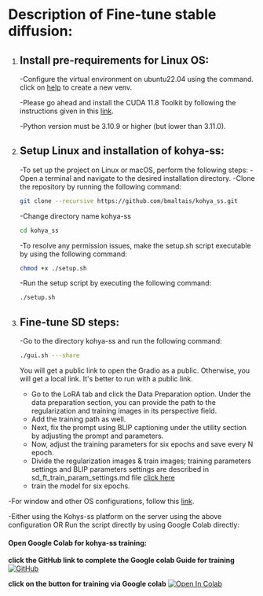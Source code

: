 # Description of Fine-tune stable diffusion:
1. ## Install pre-requirements for Linux OS:
   -Configure the virtual environment on ubuntu22.04 using the command. click on [help](https://docs.python.org/3/library/venv.html#creating-virtual-environments) to create a new venv.
   
   -Please go ahead and install the CUDA 11.8 Toolkit by following the instructions given in this [link](https://developer.nvidia.com/cuda-11-8-0-download-archive?target_os=Linux&target_arch=x86_64).
   
   -Python version  must be 3.10.9 or higher (but lower than 3.11.0).
3. ## Setup Linux and installation of kohya-ss:
    -To set up the project on Linux or macOS, perform the following steps:
    -Open a terminal and navigate to the desired installation directory.
    -Clone the repository by running the following command:
     ```bash
     git clone --recursive https://github.com/bmaltais/kohya_ss.git
     ```
    
    -Change directory name kohya-ss
     ```bash
     cd kohya_ss
     ```

    -To resolve any permission issues, make the setup.sh script executable by using the following command:
    ```bash
    chmod +x ./setup.sh
    ```   
    -Run the setup script by executing the following command:
    ```bash
    ./setup.sh
    ```
   
4. ## Fine-tune SD steps:
    -Go to the directory kohya-ss and run the following command:

    ```bash
    ./gui.sh ---share
    ```
    You will get a public link to open the Gradio as a public. Otherwise, you will get a local link. It's better to run with a public link.

    - Go to the LoRA tab and click the Data Preparation option.
      Under the data preparation section, you can provide the path to the regularization and training images in its perspective field.
    - Add the training path as well.
    - Next, fix the prompt using BLIP captioning under the utility section by adjusting the prompt and parameters.
    - Now, adjust the training parameters for six epochs and save every N epoch.
    - Divide the regularization images & train images; training parameters settings and BLIP parameters settings are described in sd_ft_train_param_settings.md 
      file [click here](https://github.com/Maryammaryam877/genai_tigs/blob/main/documentation/sd_ft_train_param_settings.md)
    - train the model for six epochs.
   
 -For window and other OS configurations, follow this [link](https://github.com/bmaltais/kohya_ss).
 
 -Either using the Kohys-ss platform on the server using the above configuration OR Run the script directly by using Google Colab directly:
#### Open Google Colab for kohya-ss training:
**click the GitHub link to complete the Google colab Guide for training**
[![GitHub](https://img.shields.io/badge/GitHub-Visit%20Repository-black?style=flat-square&logo=github)](https://github.com/camenduru/kohya_ss-colab)


**click on the button for training via Google colab**
[<img src="https://colab.research.google.com/assets/colab-badge.svg" alt="Open In Colab"/>](https://colab.research.google.com/github/camenduru/kohya_ss-colab/blob/main/kohya_ss_colab.ipynb)

      

    
    
    
  
  
   

    

